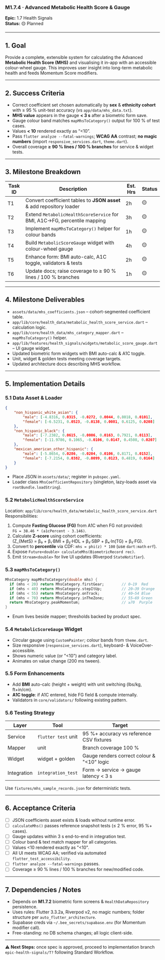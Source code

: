 ### M1.7.4 · Advanced Metabolic Health Score & Gauge

**Epic:** 1.7 Health Signals\
**Status:** 🟡 Planned

---

## 1. Goal

Provide a complete, extensible system for calculating the Advanced **Metabolic
Health Score (MHS)** and visualising it in-app with an accessible colour-wheel
gauge. This improves user insight into long-term metabolic health and feeds
Momentum Score modifiers.

---

## 2. Success Criteria

- Correct coefficient set chosen automatically by **sex** & **ethnicity cohort**
  with ≥ 95 % unit-test accuracy (vs `app/data/mhs_data.txt`).
- **MHS value** appears in the gauge **< 3 s** after a biometric form save.
- Gauge colour band matches `mapMhsToCategory()` output for 100 % of test cases.
- Values **< 10** rendered exactly as “<10”.
- Pass `flutter analyze --fatal-warnings`; **WCAG AA** contrast; **no magic
  numbers** (import `responsive_services.dart`, `theme.dart`).
- Overall coverage **≥ 90 % lines / 100 % branches** for service & widget tests.

---

## 3. Milestone Breakdown

| Task ID | Description                                                              | Est. Hrs | Status |
| ------- | ------------------------------------------------------------------------ | -------- | ------ |
| T1      | Convert coefficient tables to **JSON asset** & add repository loader     | 2h       | 🟡     |
| T2      | Extend `MetabolicHealthScoreService` for BMI, A1C→FG, percentile mapping | 3h       | 🟡     |
| T3      | Implement `mapMhsToCategory()` helper for colour bands                   | 1h       | 🟡     |
| T4      | Build `MetabolicScoreGauge` widget with colour-wheel gauge               | 4h       | 🟡     |
| T5      | Enhance form: BMI auto-calc, A1C toggle, validators & tests              | 2h       | 🟡     |
| T6      | Update docs; raise coverage to ≥ 90 % lines / 100 % branches             | 1h       | 🟡     |

---

## 4. Milestone Deliverables

- `assets/data/mhs_coefficients.json` – cohort-segmented coefficient table.
- `app/lib/core/health_data/metabolic_health_score_service.dart` – calculation
  logic.
- `app/lib/core/health_data/mhs_category_mapper.dart` – `mapMhsToCategory()`
  helper.
- `app/lib/features/health_signals/widgets/metabolic_score_gauge.dart` – UI
  gauge widget.
- Updated biometric form widgets with BMI auto-calc & A1C toggle.
- Unit, widget & golden tests meeting coverage targets.
- Updated architecture docs describing MHS workflow.

---

## 5. Implementation Details

### 5.1 Data Asset & Loader

```json
{
    "non_hispanic_white_asian": {
        "male": [-4.8316, 0.0315, -0.0272, 0.0044, 0.8018, 0.0101],
        "female": [-6.5231, 0.0523, -0.0138, 0.0081, 0.6125, 0.0208]
    },
    "non_hispanic_black": {
        "male": [-7.2382, 0.0615, -0.0006, 0.0163, 0.7921, 0.0113],
        "female": [-11.9786, 0.1065, -0.0106, 0.0147, 0.4508, 0.0207]
    },
    "mexican_american_other_hispanic": {
        "male": [-5.8654, 0.0286, -0.0204, 0.0106, 0.8171, 0.0152],
        "female": [-7.2154, 0.0382, -0.0099, 0.0123, 0.4819, 0.0164]
    }
}
```

- Place JSON in `assets/data/`; register in `pubspec.yaml`.
- Loader class `MhsCoefficientRepository` (singleton, lazy-loads asset via
  `rootBundle.loadString`).

### 5.2 `MetabolicHealthScoreService`

Location: `app/lib/core/health_data/metabolic_health_score_service.dart`
Responsibilities:

1. Compute **Fasting Glucose (FG)** from A1C when FG not provided:\
   `FG = 38.46 * (a1cPercent - 3.146)`.
2. Calculate **Z-score** using cohort coefficients:\
   \(Z_{MetS} = β₀ + β₁·BMI + β₂·HDL + β₃·SBP + β₄·ln(TG) + β₅·FG\).
3. Convert to **percentile** via CDF: `mhs = phi(z) * 100` (use `dart:math`
   `erf`).
4. Expose `Future<double> calculateMhs(BiometricRecord rec)`.
5. Emit `Stream<double>` for live UI updates (Riverpod `StateNotifier`).

### 5.3 `mapMhsToCategory()`

```dart
MhsCategory mapMhsToCategory(double mhs) {
  if (mhs < 20) return MhsCategory.firstGear;        // 0–19  Red
  if (mhs < 40) return MhsCategory.stepItUp;         // 20–39 Orange
  if (mhs < 55) return MhsCategory.onTrack;          // 40–54 Blue
  if (mhs < 70) return MhsCategory.inTheZone;        // 55–69 Green
  return MhsCategory.peakMomentum;                   // ≥70  Purple
}
```

- Enum lives beside mapper; thresholds backed by product spec.

### 5.4 `MetabolicScoreGauge` Widget

- Circular gauge using `CustomPainter`; colour bands from `theme.dart`.
- Size responsive (`responsive_services.dart`), keyboard- &
  VoiceOver-accessible.
- Shows numeric value (or "<10") and category label.
- Animates on value change (200 ms tween).

### 5.5 Form Enhancements

- Add **BMI** auto-calc (height + weight) with unit switching (lbs/kg,
  ft+in/cm).
- **A1C toggle**: if A1C entered, hide FG field & compute internally.
- Validators in `core/validators/` following existing pattern.

### 5.6 Testing Strategy

| Layer       | Tool                | Target                                     |
| ----------- | ------------------- | ------------------------------------------ |
| Service     | `flutter test` unit | 95 %+ accuracy vs reference CSV fixtures   |
| Mapper      | unit                | Branch coverage 100 %                      |
| Widget      | widget + golden     | Gauge renders correct colour & "<10" logic |
| Integration | `integration_test`  | Form → service → gauge latency < 3 s       |

Use `fixtures/mhs_sample_records.json` for deterministic tests.

---

## 6. Acceptance Criteria

- [ ] JSON coefficients asset exists & loads without runtime error.
- [ ] `calculateMhs()` passes reference snapshot tests (≤ 2 % error, 95 %+
      cases).
- [ ] Gauge updates within 3 s end-to-end in integration test.
- [ ] Colour band & text match mapper for all categories.
- [ ] Values <10 rendered exactly as "<10".
- [ ] All UI meets WCAG AA; verified via automated `flutter_test_accessibility`.
- [ ] `flutter analyze --fatal-warnings` passes.
- [ ] Coverage ≥ 90 % lines / 100 % branches for new/modified code.

---

## 7. Dependencies / Notes

- Depends on **M1.7.2** biometric form screens & `HealthDataRepository`
  persistence.
- Uses rules: Flutter 3.3.2a, Riverpod v2, no magic numbers; folder structure
  per `auto_flutter_architecture`.
- Supabase creds via `~/.bee_secrets/supabase.env` (for Momentum modifier call).
- Free-standing: no DB schema changes; all logic client-side.

---

⚠️ **Next Steps:** once spec is approved, proceed to implementation branch
`epic-health-signals/T?` following Standard Workflow.
